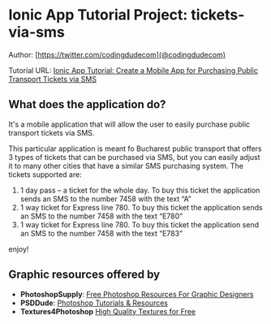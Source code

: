 # Ionic App Tutorial Project: tickets-via-sms

Author: [https://twitter.com/codingdudecom](@codingdudecom)

Tutorial URL: [Ionic App Tutorial: Create a Mobile App for Purchasing Public Transport Tickets via SMS](http://www.coding-dude.com/wp/mobile-apps/ionic-app-tutorial-create-a-mobile-app-for-purchasing-public-transport-tickets-via-sms/)

## What does the application do?
It's a mobile application that will allow the user to easily purchase public transport tickets via SMS.

This particular application is meant fo Bucharest public transport that offers 3 types of tickets that can be purchased via SMS, but you can easily adjust it to many other cities that have a similar SMS purchasing system. The tickets supported are:

1. 1 day pass – a ticket for the whole day. To buy this ticket the application sends an SMS to the number 7458 with the text “A”
2. 1 way ticket for Express line 780. To buy this ticket the application sends an SMS to the number 7458 with the text “E780”
3. 1 way ticket for Express line 780. To buy this ticket the application send an SMS to the number 7458 with the text “E783”

enjoy!


## Graphic resources offered by
- **PhotoshopSupply**: [Free Photoshop Resources For Graphic Designers](https://www.photoshopsupply.com/)
- **PSDDude**: [Photoshop Tutorials & Resources](http://www.psd-dude.com/)
- **Textures4Photoshop** [High Quality Textures for Free](http://www.textures4photoshop.com/)
